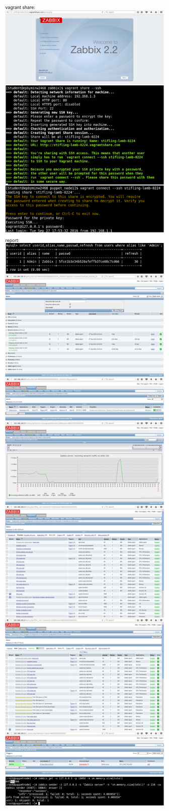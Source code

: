 vagrant share:
![](https://github.com/antontkachenka/zabbix/blob/zabbix_task1/screenshots/vs1.png)
![](https://github.com/antontkachenka/zabbix/blob/zabbix_task1/screenshots/vs2.png)
![](https://github.com/antontkachenka/zabbix/blob/zabbix_task1/screenshots/vs3.png)

report:
![](https://github.com/antontkachenka/zabbix/blob/zabbix_task1/screenshots/1.png)
![](https://github.com/antontkachenka/zabbix/blob/zabbix_task1/screenshots/2.png)
![](https://github.com/antontkachenka/zabbix/blob/zabbix_task1/screenshots/3.png)
![](https://github.com/antontkachenka/zabbix/blob/zabbix_task1/screenshots/4.png)
![](https://github.com/antontkachenka/zabbix/blob/zabbix_task1/screenshots/6(2).png)
![](https://github.com/antontkachenka/zabbix/blob/zabbix_task1/screenshots/6.png)
![](https://github.com/antontkachenka/zabbix/blob/zabbix_task1/screenshots/7.png)
![](https://github.com/antontkachenka/zabbix/blob/zabbix_task1/screenshots/8-9.png)
